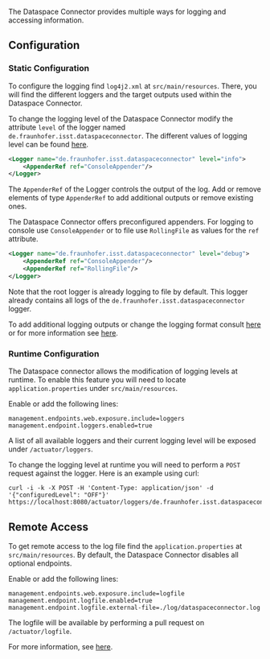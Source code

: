 The Dataspace Connector provides multiple ways for logging and accessing information.

## Configuration

### Static Configuration
To configure the logging find `log4j2.xml` at `src/main/resources`.
There, you will find the different loggers and the target outputs used within the Dataspace Connector.

To change the logging level of the Dataspace Connector modify the attribute `level` of the logger 
named `de.fraunhofer.isst.dataspaceconnector`. The different values of logging level can be found 
[here](https://logging.apache.org/log4j/2.x/manual/configuration.html#SystemProperties).

```xml
<Logger name="de.fraunhofer.isst.dataspaceconnector" level="info">
    <AppenderRef ref="ConsoleAppender"/>
</Logger>
```

The `AppenderRef` of the Logger controls the output of the log. Add or remove elements of type 
`AppenderRef` to add additional outputs or remove existing ones.

The Dataspace Connector offers preconfigured appenders. For logging to console use `ConsoleAppender` 
or to file use `RollingFile` as values for the `ref` attribute.

```xml
<Logger name="de.fraunhofer.isst.dataspaceconnector" level="debug">
    <AppenderRef ref="ConsoleAppender"/>
    <AppenderRef ref="RollingFile"/>
</Logger>
```

Note that the root logger is already logging to file by default. This logger already contains all 
logs of the `de.fraunhofer.isst.dataspaceconnector` logger.

To add additional logging outputs or change the logging format consult 
[here](https://logging.apache.org/log4j/2.x/manual/appenders.html) or for more information 
see [here](https://logging.apache.org/log4j/2.x/manual/configuration.html#XML).

### Runtime Configuration
The Dataspace connector allows the modification of logging levels at runtime. To enable this feature you 
will need to locate `application.properties` under `src/main/resources`. 

Enable or add the following lines:
```
management.endpoints.web.exposure.include=loggers
management.endpoint.loggers.enabled=true
```

A list of all available loggers and their current logging level will be exposed under `/actuator/loggers`.

To change the logging level at runtime you will need to perform a `POST` request against the logger.
Here is an example using curl:
```
curl -i -k -X POST -H 'Content-Type: application/json' -d '{"configuredLevel": "OFF"}' https://localhost:8080/actuator/loggers/de.fraunhofer.isst.dataspaceconnector
```

## Remote Access
To get remote access to the log file find the `application.properties` at `src/main/resources`.
By default, the Dataspace Connector disables all optional endpoints.

Enable or add the following lines:
```
management.endpoints.web.exposure.include=logfile
management.endpoint.logfile.enabled=true
management.endpoint.logfile.external-file=./log/dataspaceconnector.log
```

The logfile will be available by performing a pull request on `/actuator/logfile`.

For more information, see [here](https://docs.spring.io/spring-boot/docs/current/reference/html/production-ready-features.html).
